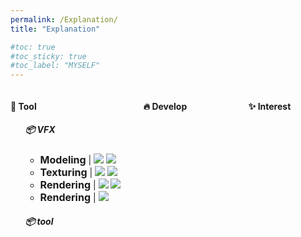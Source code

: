 ```yaml
---
permalink: /Explanation/
title: "Explanation"

#toc: true
#toc_sticky: true
#toc_label: "MYSELF"
---
```




<div style="display: flex;">
  <div style="flex: 3; padding-right: 14px;">
    <!-- 왼쪽 컨텐츠 -->
    <h4>🔧 Tool</h4>
    <ul>
        <h5>📦 VFX</h5>
        <ul>
            <li><span style="font-size: 16px;"><strong>Modeling</strong></span> |  
            <img src="https://img.shields.io/badge/Maya-000000?style=for-the-badge&logo=Autodesk&logoColor=37A5CC"/>
            <img src="https://img.shields.io/badge/ZBrush-000000?style=for-the-badge&logo=pixologic&logoColor=white"/></li>
            <li><span style="font-size: 16px;"><strong>Texturing</strong></span> |
            <img src="https://img.shields.io/badge/Substance-000000?style=for-the-badge&logo=pixologic&logoColor=88CE02"/>
            <img src="https://img.shields.io/badge/Mari-000000?style=for-the-badge&logo=foundry&logoColor=FAA918"/></li>
            <li><span style="font-size: 16px;"><strong>Rendering</strong></span> |
            <img src="https://img.shields.io/badge/UE-000000?style=for-the-badge&logo=unrealengine&logoColor=white"/>
            <img src="https://img.shields.io/badge/Vray-000000?style=for-the-badge&logo=Vray&logoColor=white"/></li>
            <li><span style="font-size: 16px;"><strong>Rendering</strong></span> |
            <img src="https://img.shields.io/badge/Nuke-000000?style=for-the-badge&logo=Nuke&logoColor=FFC20E"/></li>
        </ul>
        <h5>📦 tool</h5>
    </ul>
  </div>
  <div style="flex: 2.5; padding-left: 14px;">
    <!-- 중간 컨텐츠 -->
    <h4>🔥 Develop</h4>
  </div>
  <div style="flex: 2; padding-left: 14px;">
    <!-- 오른쪽 컨텐츠 -->
    <h4>✨ Interest</h4>
  </div>
</div>
